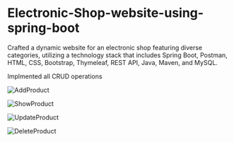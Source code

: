 # Electronic-Shop-website-using-spring-boot
Crafted a dynamic website for an electronic shop featuring diverse categories, utilizing a technology stack that includes Spring Boot, Postman, HTML, CSS, Bootstrap, Thymeleaf, REST API, Java, Maven, and MySQL.

Implmented all CRUD operations


![AddProduct](https://github.com/Samrudhi00/Electronic-Shop-website-using-spring-boot/assets/89694069/4ba8fda7-6202-4ea4-bf86-353238c43a97)

![ShowProduct](https://github.com/Samrudhi00/Electronic-Shop-website-using-spring-boot/assets/89694069/8ac3b790-5f14-4fc5-8723-37c848288929)

![UpdateProduct](https://github.com/Samrudhi00/Electronic-Shop-website-using-spring-boot/assets/89694069/e2cefcde-a71d-40fc-8ddb-b9302be9906d)

![DeleteProduct](https://github.com/Samrudhi00/Electronic-Shop-website-using-spring-boot/assets/89694069/d962306b-1c39-4c3d-adcc-5cebe956dee8)

